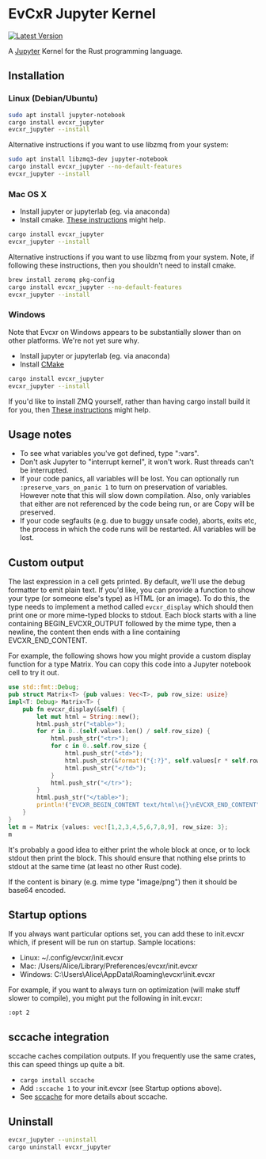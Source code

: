 # EvCxR Jupyter Kernel

[![Latest Version](https://img.shields.io/crates/v/evcxr_jupyter.svg)](https://crates.io/crates/evcxr_jupyter)

A [Jupyter](https://jupyter.org/) Kernel for the Rust programming language.

## Installation

### Linux (Debian/Ubuntu)

```sh
sudo apt install jupyter-notebook
cargo install evcxr_jupyter
evcxr_jupyter --install
```

Alternative instructions if you want to use libzmq from your system:
```sh
sudo apt install libzmq3-dev jupyter-notebook
cargo install evcxr_jupyter --no-default-features
evcxr_jupyter --install
```

### Mac OS X

* Install jupyter or jupyterlab (eg. via anaconda)
* Install cmake. [These
  instructions](https://stackoverflow.com/questions/30668601/installing-cmake-command-line-tools-on-a-mac)
  might help.

```sh
cargo install evcxr_jupyter
evcxr_jupyter --install
```

Alternative instructions if you want to use libzmq from your system. Note, if
following these instructions, then you shouldn't need to install cmake.

```sh
brew install zeromq pkg-config
cargo install evcxr_jupyter --no-default-features
evcxr_jupyter --install
```

### Windows

Note that Evcxr on Windows appears to be substantially slower than on other
platforms. We're not yet sure why.

* Install jupyter or jupyterlab (eg. via anaconda)
* Install [CMake](https://cmake.org/download/)
```sh
cargo install evcxr_jupyter
evcxr_jupyter --install
```

If you'd like to install ZMQ yourself, rather than having cargo install build it
for you, then [These
instructions](https://github.com/google/evcxr/issues/53#issuecomment-530050850)
might help.

## Usage notes

* To see what variables you've got defined, type ":vars".
* Don't ask Jupyter to "interrupt kernel", it won't work. Rust threads can't be
  interrupted.
* If your code panics, all variables will be lost. You can optionally run
  `:preserve_vars_on_panic 1` to turn on preservation of variables. However note
  that this will slow down compilation. Also, only variables that either are not
  referenced by the code being run, or are Copy will be preserved.
* If your code segfaults (e.g. due to buggy unsafe code), aborts, exits etc, the
  process in which the code runs will be restarted. All variables will be lost.

## Custom output

The last expression in a cell gets printed. By default, we'll use the debug
formatter to emit plain text. If you'd like, you can provide a function to show
your type (or someone else's type) as HTML (or an image). To do this, the type
needs to implement a method called ```evcxr_display``` which should then print
one or more mime-typed blocks to stdout. Each block starts with a line
containing BEGIN\_EVCXR\_OUTPUT followed by the mime type, then a newline, the
content then ends with a line containing EVCXR\_END\_CONTENT.

For example, the following shows how you might provide a custom display function for a
type Matrix. You can copy this code into a Jupyter notebook cell to try it out.

```rust
use std::fmt::Debug;
pub struct Matrix<T> {pub values: Vec<T>, pub row_size: usize}
impl<T: Debug> Matrix<T> {
    pub fn evcxr_display(&self) {
        let mut html = String::new();
        html.push_str("<table>");
        for r in 0..(self.values.len() / self.row_size) {
            html.push_str("<tr>");
            for c in 0..self.row_size {
                html.push_str("<td>");
                html.push_str(&format!("{:?}", self.values[r * self.row_size + c]));
                html.push_str("</td>");
            }
            html.push_str("</tr>");
        }
        html.push_str("</table>");
        println!("EVCXR_BEGIN_CONTENT text/html\n{}\nEVCXR_END_CONTENT", html);
    }
}
let m = Matrix {values: vec![1,2,3,4,5,6,7,8,9], row_size: 3};
m
```

It's probably a good idea to either print the whole block at once, or to lock
stdout then print the block. This should ensure that nothing else prints to
stdout at the same time (at least no other Rust code).

If the content is binary (e.g. mime type "image/png") then it should be base64
encoded.

## Startup options
If you always want particular options set, you can add these to init.evcxr
which, if present will be run on startup. Sample locations:
* Linux: ~/.config/evcxr/init.evcxr
* Mac: /Users/Alice/Library/Preferences/evcxr/init.evcxr
* Windows: C:\Users\Alice\AppData\Roaming\evcxr\init.evcxr

For example, if you want to always turn on optimization (will make stuff slower
to compile), you might put the following in init.evcxr:
```
:opt 2
```

## sccache integration

sccache caches compilation outputs. If you frequently use the same crates, this
can speed things up quite a bit.

* `cargo install sccache`
* Add `:sccache 1` to your init.evcxr (see Startup options above).
* See [sccache](https://github.com/mozilla/sccache) for more details about
  sccache.

## Uninstall

```sh
evcxr_jupyter --uninstall
cargo uninstall evcxr_jupyter
```
